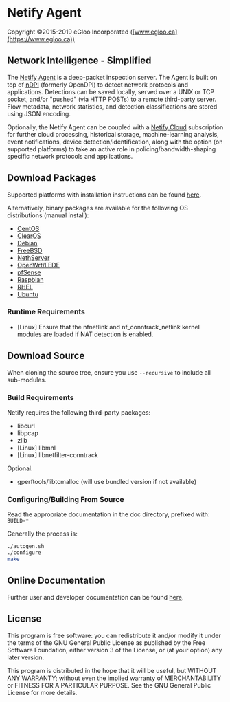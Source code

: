 # Netify Agent
Copyright ©2015-2019 eGloo Incorporated ([www.egloo.ca](https://www.egloo.ca))

## Network Intelligence - Simplified
The [Netify Agent](https://www.netify.ai/) is a deep-packet inspection server.  The Agent is built on top of [nDPI](http://www.ntop.org/products/deep-packet-inspection/ndpi/) (formerly OpenDPI) to detect network protocols and applications.  Detections can be saved locally, served over a UNIX or TCP socket, and/or "pushed" (via HTTP POSTs) to a remote third-party server.  Flow metadata, network statistics, and detection classifications are stored using JSON encoding.

Optionally, the Netify Agent can be coupled with a [Netify Cloud](https://www.netify.ai/) subscription for further cloud processing, historical storage, machine-learning analysis, event notifications, device detection/identification, along with the option (on supported platforms) to take an active role in policing/bandwidth-shaping specific network protocols and applications.

## Download Packages
Supported platforms with installation instructions can be found [here](https://www.netify.ai/get-netify).

Alternatively, binary packages are available for the following OS distributions (manual install):
- [CentOS](http://download.netify.ai/netify/centos/)
- [ClearOS](http://download.netify.ai/netify/clearos/)
- [Debian](http://download.netify.ai/netify/debian/)
- [FreeBSD](http://download.netify.ai/netify/freebsd/)
- [NethServer](http://download.netify.ai/netify/nethserver/)
- [OpenWrt/LEDE](https://downloads.openwrt.org/snapshots/packages/)
- [pfSense](http://download.netify.ai/netify/pfsense/)
- [Raspbian](https://software.opensuse.org//download.html?project=home%3Aegloo&package=netifyd)
- [RHEL](http://download.netify.ai/netify/rhel/)
- [Ubuntu](http://download.netify.ai/netify/ubuntu/)

### Runtime Requirements
- [Linux] Ensure that the nfnetlink and nf_conntrack_netlink kernel modules are loaded if NAT detection is enabled.

## Download Source
When cloning the source tree, ensure you use `--recursive` to include all
sub-modules.

### Build Requirements
Netify requires the following third-party packages:
- libcurl
- libpcap
- zlib
- [Linux] libmnl
- [Linux] libnetfilter-conntrack

Optional:
- gperftools/libtcmalloc (will use bundled version if not available)

### Configuring/Building From Source
Read the appropriate documentation in the doc directory, prefixed with: `BUILD-*`

Generally the process is:
```sh
./autogen.sh
./configure
make
```

## Online Documentation
Further user and developer documentation can be found [here](https://www.netify.ai/resources).

## License
>>>
This program is free software: you can redistribute it and/or modify
it under the terms of the GNU General Public License as published by
the Free Software Foundation, either version 3 of the License, or
(at your option) any later version.

This program is distributed in the hope that it will be useful,
but WITHOUT ANY WARRANTY; without even the implied warranty of
MERCHANTABILITY or FITNESS FOR A PARTICULAR PURPOSE.  See the
GNU General Public License for more details.
>>>
